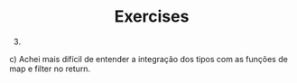 <h1 align="center">Exercises</h1>

3.

c) Achei mais difícil de entender a integração dos tipos com as funções de map e filter no return.
